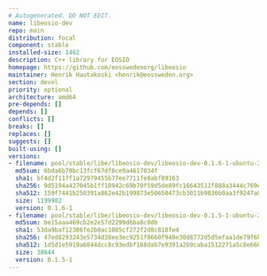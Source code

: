 ```yaml
---
# Autogenerated. DO NOT EDIT.
name: libeosio-dev
repo: main
distribution: focal
component: stable
installed-size: 1462
description: C++ library for EOSIO
homepage: https://github.com/eosswedenorg/libeosio
maintainer: Henrik Hautakoski <henrik@eossweden.org>
section: devel
priority: optional
architecture: amd64
pre-depends: []
depends: []
conflicts: []
breaks: []
replaces: []
suggests: []
built-using: []
versions:
- filename: pool/stable/libe/libeosio-dev/libeosio-dev-0.1.6-1-ubuntu-20.04_amd64.deb
  md5sum: 6bda6b70bc13fcf67df8ce9a4617034f
  sha1: bf4d2f117f1a72979455b77ee7711fe8abf89163
  sha256: 9d5194a427045b1ff18942c69b70f59d5de89fc16643511f888a3444c769edc2
  sha512: 159f7441b250391a862e42b199873e50650473cb3011b9836b0aa3f9247a8bfd3be0ad6c6f23fa6eb58a72c7e016b7439db11bcd16ca454388ccbcf9f8197bf0
  size: 1199982
  version: 0.1.6-1
- filename: pool/stable/libe/libeosio-dev/libeosio-dev-0.1.5-1-ubuntu-20.04_amd64.deb
  md5sum: be15aaa469cb2e2e57d2299d6ba8c0db
  sha1: 53da9baf12386fe2b0ac1085cf272f2d8c818fe4
  sha256: 47ed8293243e5734d38ee3ec9251f8660f940e30d8772d5d5efaa1de79f6b74e
  sha512: 1d5d1e5919a6844dcc8c93edbf168dab7e9391a2b9caba1512271a5c8e660f14230e1d7c876f4b44cbac7fba97dfbe1766d45ba1ef66d7ca80b7d7a7d53d9758
  size: 38644
  version: 0.1.5-1
---
```

